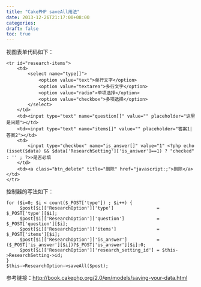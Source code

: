 ```yaml
---
title: "CakePHP saveAll用法"
date: 2013-12-26T21:17:00+08:00
categories: 
draft: false
toc: true
---
```


视图表单代码如下： 
    
    
    <tr id="research-items">
    	<td>
    		<select name="type[]">
    			<option value="text">单行文字</option>
    			<option value="textarea">多行文字</option>
    			<option value="radio">单项选择</option>
    			<option value="checkbox">多项选择</option>
    		</select>
    	</td>
    	<td><input type="text" name="question[]" value="" placeholder="这里是问题"></td>
    	<td><input type="text" name="items[]" value="" placeholder="答案1|答案2"></td>
    	<td>
    		<input type="checkbox" name="is_answer[]" value="1" <?php echo (isset($data) && $data['ResearchSetting']['is_answer']==1) ? "checked" : '' ; ?>>是否必填
    	</td>
    	<td><a class="btn_delete" title="删除" href="javascript:;">删除</a></td>
    </tr>

控制器的写法如下： 
    
    
    for ($i=0; $i < count($_POST['type']) ; $i++) {
         $post[$i]['ResearchOption']['type']                = $_POST['type'][$i];
         $post[$i]['ResearchOption']['question']            = $_POST['question'][$i];
         $post[$i]['ResearchOption']['items']               = $_POST['items'][$i];
         $post[$i]['ResearchOption']['is_answer']           = ($_POST['is_answer'][$i])?$_POST['is_answer'][$i]:0;
         $post[$i]['ResearchOption']['research_setting_id'] = $this->ResearchSetting->id;
    }
    $this->ResearchOption->saveAll($post);

参考链接：<http://book.cakephp.org/2.0/en/models/saving-your-data.html>